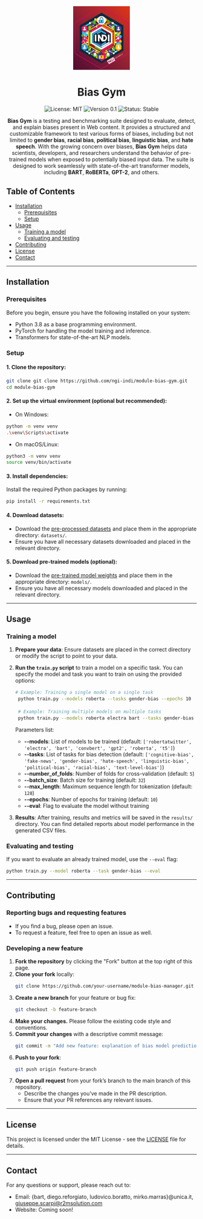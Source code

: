 <div align="center">
  <img src="./assets/logo.jpg" alt="Logo" width="150"/>

  # Bias Gym

  ![License: MIT](https://img.shields.io/badge/License-MIT-blue.svg)
  ![Version 0.1](https://img.shields.io/badge/version-0.1-green.svg)
  ![Status: Stable](https://img.shields.io/badge/status-stable-brightgreen.svg)
    
  <p>
    <strong>Bias Gym</strong> is a testing and benchmarking suite designed to evaluate, detect, and explain biases present in Web content. It provides a structured and customizable framework to test various forms of biases, including but not limited to <strong>gender bias</strong>, <strong>racial bias</strong>, <strong>political bias</strong>, <strong>linguistic bias</strong>, and <strong>hate speech</strong>. With the growing concern over biases, <strong>Bias Gym</strong> helps data scientists, developers, and researchers understand the behavior of pre-trained models when exposed to potentially biased input data. The suite is designed to work seamlessly with state-of-the-art transformer models, including <strong>BART</strong>, <strong>RoBERTa</strong>, <strong>GPT-2</strong>, and others.
  </p>

</div>


## Table of Contents

- [Installation](#installation)
  - [Prerequisites](#prerequisites)
  - [Setup](#setup)
- [Usage](#usage)
  - [Training a model](#training-a-model)
  - [Evaluating and testing](#evaluating-and-testing)
- [Contributing](#contributing)
- [License](#license)
- [Contact](#contact)

---

## Installation

### Prerequisites

Before you begin, ensure you have the following installed on your system:

- Python 3.8 as a base programming environment.
- PyTorch for handling the model training and inference.
- Transformers for state-of-the-art NLP models.

### Setup

#### 1. Clone the repository:

```bash
git clone git clone https://github.com/ngi-indi/module-bias-gym.git
cd module-bias-gym
```

#### 2. Set up the virtual environment (optional but recommended):

  - On Windows:
  ```bash
  python -m venv venv
  .\venv\Scripts\activate
  ```

  - On macOS/Linux:
  ```bash
  python3 -m venv venv
  source venv/bin/activate
  ```

#### 3. Install dependencies:
Install the required Python packages by running:
  ```bash
  pip install -r requirements.txt
  ```

#### 4. Download datasets:
- Download the [pre-processed datasets](https://drive.google.com/drive/folders/1VSXZcAmDQj7Gk1_AEA1HI_dVVUF-sFmW?usp=drive_link) and place them in the appropriate directory: ```datasets/```.
- Ensure you have all necessary datasets downloaded and placed in the relevant directory.


#### 5. Download pre-trained models (optional):
- Download the [pre-trained model weights](https://drive.google.com/drive/folders/1aOTVMTdLcDhOHuj-bcJbO5SPM7Zdh-_O?usp=drive_link) and place them in the appropriate directory: ```models/```.
- Ensure you have all necessary models downloaded and placed in the relevant directory.

---

## Usage

### Training a model

1. **Prepare your data**: Ensure datasets are placed in the correct directory or modify the script to point to your data.

2. **Run the `train.py` script** to train a model on a specific task. You can specify the model and task you want to train on using the provided options:

   ```bash
   # Example: Training a single model on a single task
    python train.py --models roberta --tasks gender-bias --epochs 10
    
    # Example: Training multiple models on multiple tasks
    python train.py --models roberta electra bart --tasks gender-bias hate-speech political-bias --epochs 10
   ```
    
   Parameters list:
   - **--models**: List of models to be trained (default: `['robertatwitter', 'electra', 'bart', 'convbert', 'gpt2', 'roberta', 't5']`)
   - **--tasks**: List of tasks for bias detection (default: `['cognitive-bias', 'fake-news', 'gender-bias', 'hate-speech', 'linguistic-bias', 'political-bias', 'racial-bias', 'text-level-bias']`)
   - **--number_of_folds**: Number of folds for cross-validation (default: `5`)
   - **--batch_size**: Batch size for training (default: `32`)
   - **--max_length**: Maximum sequence length for tokenization (default: `128`)
   - **--epochs**: Number of epochs for training (default: `10`)
   - **--eval**: Flag to evaluate the model without training

   
3. **Results**: After training, results and metrics will be saved in the `results/` directory. You can find detailed reports about model performance in the generated CSV files.

### Evaluating and testing

If you want to evaluate an already trained model, use the `--eval` flag:

   ```bash
   python train.py --model roberta --task gender-bias --eval
   ```

---

## Contributing

### Reporting bugs and requesting features
- If you find a bug, please open an issue.
- To request a feature, feel free to open an issue as well.

### Developing a new feature

1. **Fork the repository** by clicking the "Fork" button at the top right of this page.
2. **Clone your fork** locally:
   ```bash
   git clone https://github.com/your-username/module-bias-manager.git
   ```
3. **Create a new branch** for your feature or bug fix:
   ```bash
   git checkout -b feature-branch
   ```
4. **Make your changes.** Please follow the existing code style and conventions.
5. **Commit your changes** with a descriptive commit message:
   ```bash
   git commit -m "Add new feature: explanation of bias model predictions"
   ```
6. **Push to your fork**:
   ```bash
   git push origin feature-branch
   ```
7. **Open a pull request** from your fork’s branch to the main branch of this repository.
   - Describe the changes you’ve made in the PR description.
   - Ensure that your PR references any relevant issues.

---

## License
This project is licensed under the MIT License - see the [LICENSE](https://github.com/ngi-indi/module-bias-gym/blob/main/LICENSE.md) file for details.

---

## Contact
For any questions or support, please reach out to:
- Email: {bart, diego.reforgiato, ludovico.boratto, mirko.marras}@unica.it, giuseppe.scarpi@r2msolution.com
- Website: Coming soon!
